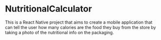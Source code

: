 # NutritionalCalculator
This is a React Native project that aims to create a mobile application that can tell the user how many calories are the food they buy from the store by taking a photo of the nutritional info on the packaging.

